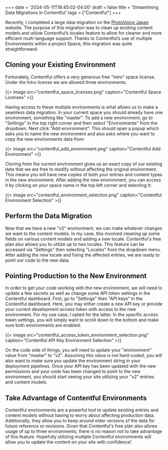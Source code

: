 +++
date = '2024-05-11T18:45:02-04:00'
draft = false
title = 'Streamlining Data Migrations in Contentful'
tags = ["Contentful"]
+++

Recently, I completed a large data migration on the [PhotoVoice Japan](https://photovoicejapan.com/) website. The purpose of this migration was to clean up existing content models and utilize Contentful’s locales feature to allow for cleaner and more efficient multi-language support. Thanks to Contentful’s use of multiple Environments within a project Space, this migration was quite straightforward.

## Cloning your Existing Environment

Fortunately, Contentful offers a very generous free "Intro" space license. Under the Intro license we are allowed three environments.

{{< image src="contentful_space_licenses.png" caption="Contentful Space Licenses" >}}

Having access to these multiple environments is what allows us to make a seamless data migration. In your current space you should already have one environment, something like "master". To add a new environment, go to "Settings" in the top right corner and then select "Environments" from the dropdown. Next click "Add environment". This should open a popup which asks you to name the new environment and also asks where you want to copy the new environments data from:

{{< image src="contentful_add_environment.png" caption="Contentful Add Environment" >}}

Cloning from the current environment gives us an exact copy of our existing data that we are free to modify without affecting the original environment. This means you will have new copies of both your entries and content types in the new environment. After adding the new environment, you can access it by clicking on your space name in the top left corner and selecting it:

{{< image src="contentful_environment_selection.png" caption="Contentful Environment Selection" >}}

## Perform the Data Migration

Now that we have a new "v2" environment, we can make whatever changes we want to the content models. In my case, this involved cleaning up some fields on various content models and adding a new locale. Contentful's free plan also allows you to utilize up to two locales. This feature can be accessed via "Settings" then selecting "Locales" from the dropdown menu. After adding the new locale and fixing the affected entries, we are ready to point our code to the new data.

## Pointing Production to the New Environment

In order to get your code working with the new environment, we will need to update a few secrets as well as change some API token settings in the Contentful dashboard. First, go to "Settings" then "API keys" in the Contentful dashboard. Here, you may either create a new API key or provide your current development access token with access to the new environment. For my use case, I opted for the latter. In the specific access token settings, you will simply want to scroll down to the bottom and make sure both environments are enabled:

{{< image src="contentful_access_token_environment_selection.png" caption="Contentful API Key Environment Selection" >}}

On the code side of things, you will need to update your "environment" value from "master" to "v2". Assuming this value is not hard-coded, you will also want to make sure you update the environment string in your deployment pipelines. Once your API key has been updated with the new permissions and your code has been changed to point to the new environment, you should start seeing your site utilizing your "v2" entries and content models.

## Take Advantage of Contentful Environments

Contentful environments are a powerful tool to update existing entries and content models without having to worry about affecting production data. Additionally, they allow you to keep around older versions of the data for future reference or revisions. Given that Contentful's free plan also allows usage of up to three environments, there is no reason not to take advantage of this feature. Hopefully utilizing multiple Contentful environments will allow you to update the content on your site with confidence!
